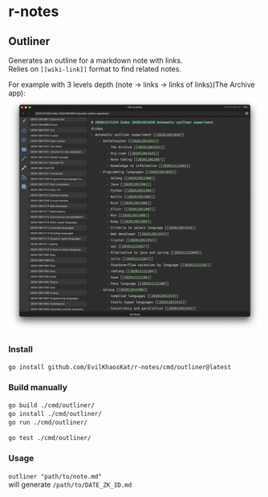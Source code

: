 # r-notes

## Outliner

Generates an outline for a markdown note with links.   
Relies on `[[wiki-link]]` format to find related notes.

For example with 3 levels depth (note -> links -> links of links)(The Archive app):
![outliner.png](outliner.png)

### Install
`go install github.com/EvilKhaosKat/r-notes/cmd/outliner@latest`

### Build manually

`go build ./cmd/outliner/`  
`go install ./cmd/outliner/`  
`go run ./cmd/outliner/`  

`go test ./cmd/outliner/`

### Usage

`outliner "path/to/note.md"`  
will generate `/path/to/DATE_ZK_ID.md`